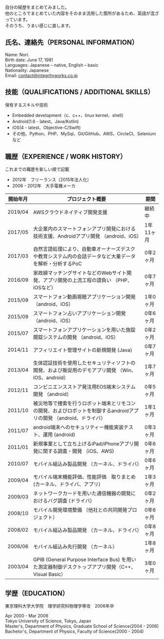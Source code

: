 自分の経歴をまとめてみました。  
他のところでまとめていた内容をそのまま流用した箇所があるため、英語が混ざっています。  
そのうち、うまい感じに直します。

## 氏名、連絡先（PERSONAL INFORMATION）
Name: Nori.  
Birth date: June 17, 1981  
Languages: Japanese – native, English – basic  
Nationality: Japanese  
Email:  contact@integrityworks.co.jp

## 技能（QUALIFICATIONS / ADDITIONAL SKILLS）
保有するスキルや技術
- Embedded development（c、c++、linux kernel、shell）
- Android(1.6 - latest、Java/Kotlin)
- iOS(4 - latest、Objective-C/Swift)
- その他、Python、PHP、MySql、Git/GitHub、AWS、CircleCI、Seleniumなど

## 職歴（EXPERIENCE / WORK HISTORY）
これまでの職歴を新しい順で記載
- 2012年　フリーランス（2015年法人化）
- 2006 - 2012年　大手電機メーカ

| 開始年月 | プロジェクト概要 | 期間 |
| ------------ | ------------ | ------------ |
| 2019/04 | AWSクラウドネイティブ開発支援 | 継続中 |
| 2017/05 | 大企業内のスマートフォンアプリ開発における技術支援、Androidアプリ開発 （android、iOS） | 1年11ヶ月 |
| 2017/03 | 自然言語処理により、自動車オーナーズデスクや教育システム内の会話データなど大量データを解析・分析するPoC | 0年2ヶ月 |
| 2016/09 | 家政婦マッチングサイトなどのWebサイト開発、アプリ開発の上流工程の請負い （PHP、iOSなど） | 0年7ヶ月 |
| 2015/09 | スマートフォン動画視聴アプリケーション開発 （android、iOS） | 1年0ヶ月 |
| 2015/09 | スマートフォン占いアプリケーション開発 （android、iOS） | 0年6ヶ月 |
| 2015/07 | スマートフォンアプリケーションを用いた施錠開錠システムの開発 （android、iOS） | 0年2ヶ月 |
| 2014/11 | アフィリエイト管理サイトの新規開発 (Java) | 0年7ヶ月 |
| 2013/04 | 生体認証技術を使用したセキュリティソフトの開発、および販促用のデモアプリ開発 （Win、iOS、android） | 1年7ヶ月 |
| 2012/11 | コンビニエンスストア発注用EOS端末システム開発 （android） | 0年5ヶ月 |
| 2011/10 | 被災地等で捜索を行うロボット端末とリモコンの開発、およびロボットを制御するandroidアプリの開発 （android、ドライバ） | 1年1ヶ月 |
| 2011/07 | android端末へのセキュリティー機能実装テスト、運用 (android) | 0年3ヶ月 |
| 2011/01 | 新規事業として立ち上げるiPad/iPhoneアプリ開発に関する調査・開発 （iOS、AWS) | 0年6ヶ月 |
| 2010/07 | モバイル組込み製品開発 （カーネル、ドライバ） | 0年6ヶ月 |
| 2009/04 | モバイル端末機能評価、性能評価　取りまとめ (カーネル、ドライバ、アプリ) | 1年3ヶ月 |
| 2009/03 | ネットワークカードを用いた通信機器の開発におけるバグ調査 (ドライバ) | 0年2ヶ月 |
| 2008/10 | モバイル開発環境整備 （他社との共同開発プロジェクト） | 0年6ヶ月 |
| 2008/02 | モバイル組込み製品開発 （カーネル、ドライバ） | 0年8ヶ月 |
| 2006/06 | モバイル組込み先行開発 （カーネル） | 1年8ヶ月 |
| 2003/04 | GPIB (General Purpose Interface Bus) を用いた測定器制御デスクトップアプリ開発（C++、Visual Basic） | 3年0ヶ月 |


## 学歴（EDUCATION）
東京理科大学大学院　理学研究科物理学専攻　2006年卒

Apr 2000 - Mar 2006  
Tokyo University of Science, Tokyo, Japan  
Master's, Department of Physics, Graduate School of Science(2004 - 2006)  
Bachelor's, Department of Physics, Faculty of Science(2000 - 2004)
